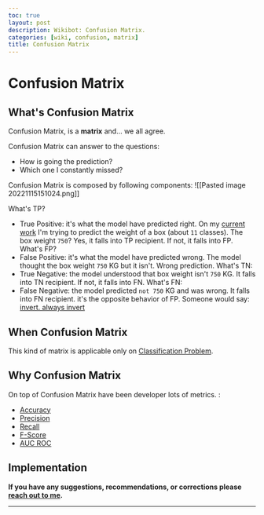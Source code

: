 ```yaml
---
toc: true
layout: post
description: Wikibot: Confusion Matrix.
categories: [wiki, confusion, matrix]
title: Confusion Matrix
---
```


# Confusion Matrix

## What's Confusion Matrix

Confusion Matrix, is a **matrix** and... we all agree.

Confusion Matrix can answer to the questions: 
- How is going the prediction? 
- Which one I constantly missed?

Confusion Matrix is composed by following components:
![[Pasted image 20221115151024.png]]

What's TP? 
- True Positive: it's what the model have predicted right. On my [current work]() I'm trying to predict the weight of a box (about `11` classes). The box weight `750`? Yes, it falls into TP recipient. If not, it falls into FP.
What's FP?
- False Positive:  it's what the model have predicted wrong. The model thought the box weight ``750`` KG but it isn't. Wrong prediction.
What's TN:
- True Negative: the model understood that box weight isn't `750` KG. It falls into TN recipient. If not, it falls into FN.
What's FN:
- False Negative: the model predicted `not 750` KG and was wrong. It falls into FN recipient. it's the opposite behavior of FP. Someone would say: [invert. always invert](https://jamesclear.com/inversion)

## When Confusion Matrix

This kind of matrix is applicable only on [Classification Problem]().

## Why Confusion Matrix

On top of Confusion Matrix have been developer lots of metrics. :
- [Accuracy]()
- [Precision]()
- [Recall]()
- [F-Score]()
- [AUC ROC]()

## Implementation




**If you have any suggestions, recommendations, or corrections please [reach out to me](https://twitter.com/bot_fra).**

---

[^1]: This is the footnote.

